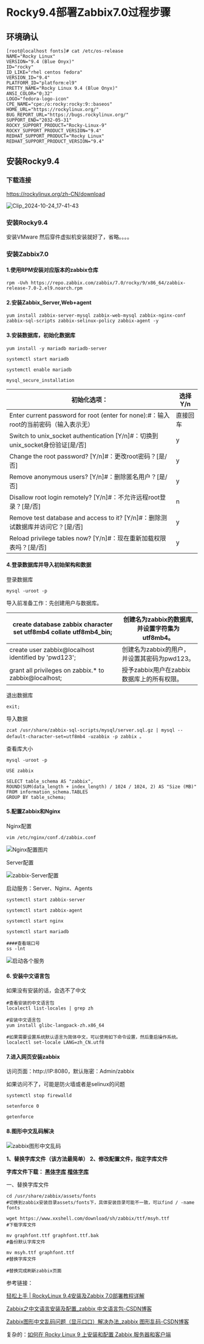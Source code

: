 # Rocky9.4部署Zabbix7.0过程步骤

## 环境确认

```
[root@localhost fonts]# cat /etc/os-release 
NAME="Rocky Linux"
VERSION="9.4 (Blue Onyx)"
ID="rocky"
ID_LIKE="rhel centos fedora"
VERSION_ID="9.4"
PLATFORM_ID="platform:el9"
PRETTY_NAME="Rocky Linux 9.4 (Blue Onyx)"
ANSI_COLOR="0;32"
LOGO="fedora-logo-icon"
CPE_NAME="cpe:/o:rocky:rocky:9::baseos"
HOME_URL="https://rockylinux.org/"
BUG_REPORT_URL="https://bugs.rockylinux.org/"
SUPPORT_END="2032-05-31"
ROCKY_SUPPORT_PRODUCT="Rocky-Linux-9"
ROCKY_SUPPORT_PRODUCT_VERSION="9.4"
REDHAT_SUPPORT_PRODUCT="Rocky Linux"
REDHAT_SUPPORT_PRODUCT_VERSION="9.4"
```

## 安装Rocky9.4

### 下载连接

https://rockylinux.org/zh-CN/download

![Clip_2024-10-24_17-41-43](C:\Users\MVGZ0040\AppData\Local\Programs\PixPin\Temp\Clip_2024-10-24_17-41-43.png)

### 安装Rocky9.4

安装VMware 然后穿件虚拟机安装就好了，省略。。。。

### 安装Zabbix7.0

#### 1.使用RPM安装对应版本的zabbix仓库

```
rpm -Uvh https://repo.zabbix.com/zabbix/7.0/rocky/9/x86_64/zabbix-release-7.0-2.el9.noarch.rpm
```

#### 2.安装Zabbix_Server,Web+agent

```
yum install zabbix-server-mysql zabbix-web-mysql zabbix-nginx-conf zabbix-sql-scripts zabbix-selinux-policy zabbix-agent -y
```

#### 3.安装数据库，初始化数据库

```
yum install -y mariadb mariadb-server

systemctl start mariadb

systemctl enable mariadb

mysql_secure_installation 
```

| 初始化选项：                                                 | 选择Y/n  |
| ------------------------------------------------------------ | -------- |
| Enter current password for root (enter for none):#：输入root的当前密码（输入表示无） | 直接回车 |
| Switch to unix_socket authentication [Y/n]#：切换到unix_socket身份验证[是/否] | y        |
| Change the root password? [Y/n]#：更改root密码？[是/否]      | y        |
| Remove anonymous users? [Y/n]#：删除匿名用户？[是/否]        | y        |
| Disallow root login remotely? [Y/n]#：不允许远程root登录？[是/否] | n        |
| Remove test database and access to it? [Y/n]#：删除测试数据库并访问它？[是/否] | y        |
| Reload privilege tables now? [Y/n]#：现在重新加载权限表吗？[是/否] | y        |

#### 4.登录数据库并导入初始架构和数据

登录数据库

```
mysql -uroot -p
```

导入前准备工作：先创建用户与数据库。

| create database zabbix character set utf8mb4 collate utf8mb4_bin; | 创建名为zabbix的数据库,并设置字符集为utf8mb4。 |
| ------------------------------------------------------------ | ---------------------------------------------- |
| create user zabbix@localhost identified by 'pwd123';         | 创建名为zabbix的用户，并设置其密码为pwd123。   |
| grant all privileges on zabbix.* to zabbix@localhost;        | 授予zabbix用户在zabbix数据库上的所有权限。     |

退出数据库

```
exit;
```

导入数据

```
zcat /usr/share/zabbix-sql-scripts/mysql/server.sql.gz | mysql --default-character-set=utf8mb4 -uzabbix -p zabbix 。
```

查看库大小

```
mysql -uroot -p

USE zabbix

SELECT table_schema AS "zabbix",
ROUND(SUM(data_length + index_length) / 1024 / 1024, 2) AS "Size (MB)"
FROM information_schema.TABLES
GROUP BY table_schema;
```

#### 5.配置Zabbix和Nginx

Nginx配置

```
vim /etc/nginx/conf.d/zabbix.conf
```

![Nginx配置图片](images\Nginx配置图片.png)

Server配置

![zabbix-Server配置](images\zabbix-Server配置.png)

启动服务：Server、Nginx、Agents

```
systemctl start zabbix-server

systemctl start zabbix-agent

systemctl start nginx

systemctl start mariadb

####查看端口号
ss -lnt
```

![启动各个服务](images\启动各个服务.png)

#### 6. 安装中文语言包

如果没有安装的话，会选不了中文

```
#查看安装的中文语言包
localectl list-locales | grep zh

#安装中文语言包
yum install glibc-langpack-zh.x86_64

#如果需要设置系统默认语言为简体中文，可以使用如下命令设置，然后重启操作系统。
localectl set-locale LANG=zh_CN.utf8
```



#### 7.进入网页安装zabbix

访问页面：http://IP:8080，默认账密：Admin/zabbix



如果访问不了，可能是防火墙或者是selinux的问题

```
systemctl stop firewalld

setenforce 0

getenforce
```

 



#### 8.图形中文乱码解决

![zabbix图形中文乱码](images\zabbix图形中文乱码.png)

**1、替换字库文件（该方法最简单）**
**2、修改配置文件，指定字库文件**

**字库文件下载： [黑体字库](https://www.xxshell.com/download/sh/zabbix/ttf/msyh.ttf)   [楷体字库](https://www.xxshell.com/download/sh/zabbix/ttf/simkai.ttf)**

一、替换字库文件

```
cd /usr/share/zabbix/assets/fonts 
#切换到zabbix安装目录assets/fonts下，具体安装目录可能不一致，可以find / -name fonts

wget https://www.xxshell.com/download/sh/zabbix/ttf/msyh.ttf 
#下载字库文件

mv graphfont.ttf graphfont.ttf.bak
#备份默认字库文件

mv msyh.ttf graphfont.ttf
#替换字库文件

#替换完成刷新zabbix页面
```







参考链接：

[轻松上手 | RockyLinux 9.4安装及Zabbix 7.0部署教程详解](https://forum.lwops.cn/article/621)

[Zabbix之中文语言安装及配置_zabbix 中文语言包-CSDN博客](https://blog.csdn.net/carefree2005/article/details/114485268)

[Zabbix图形中文乱码问题（显示口口）解决办法_zabbix 图形乱码-CSDN博客](https://blog.csdn.net/jingxinguofeng/article/details/104695664)

复杂的：[如何在 Rocky Linux 9 上安装和配置 Zabbix 服务器和客户端](https://cn.linux-console.net/?p=30593)

